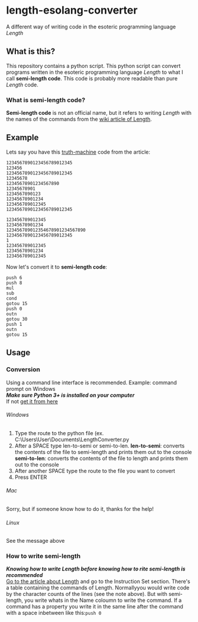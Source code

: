 # length-esolang-converter
A different way of writing code in the esoteric programming language *Length*
## What is this?
This repository contains a python script. This python script can convert programs written in the esoteric programming language *Length* to what I call **semi-length code**. This code is probably more readable than pure *Length* code.
### What is semi-length code?
**Semi-length code** is not an official name, but it refers to writing *Length* with the names of the commands from the [wiki article of Length](https://esolangs.org/wiki/Length).
## Example
Lets say you have this [truth-machine](https://esolangs.org/wiki/Truth-machine) code from the article:
```123456789
1234567890123456789012345
123456
1234567890123456789012345
12345678
12345678901234567890
12345678901
1234567890123
12345678901234
123456789012345
1234567890123456789012345

123456789012345
12345678901234
123456789012354678901234567890
1234567890123456789012345
1
123456789012345
12345678901234
123456789012345
```
Now let's convert it to **semi-length code**:
```inp
push 6
push 8
mul
sub
cond
gotou 15
push 0
outn
gotou 30
push 1
outn
gotou 15
```
## Usage
### Conversion
Using a command line interface is recommended. Example: command prompt on Windows<br>
***Make sure Python 3+ is installed on your computer***<br>
If not [get it from here](https://www.python.org/downloads)
###### Windows
1. Type the route to the python file (ex. C:\Users\User\Documents\LengthConverter.py
2. After a SPACE type len-to-semi or semi-to-len. **len-to-semi**: converts the contents of the file to semi-length and prints them out to the console **semi-to-len**: converts the contents of the file to length and prints them out to the console
3. After another SPACE type the route to the file you want to convert
4. Press ENTER
###### Mac
Sorry, but if someone know how to do it, thanks for the help!
###### Linux
See the message above
### How to write semi-length
***Knowing how to write Length before knowing how to rite semi-length is recommended***<br>
[Go to the article about Length](https://esolangs.org/wiki/Length) and go to the Instruction Set section. There's a table containing the commands of Length. Normallyyou would write code by the character counts of the lines (see the note above). But with semi-length, you write whats in the Name coloumn to write the command. If a command has a property you write it in the same line after the command with a space inbetween like this:`push 0`
